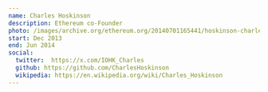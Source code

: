 ```yaml
---
name: Charles Hoskinson
description: Ethereum co-Founder
photo: /images/archive.org/ethereum.org/20140701165441/hoskinson-charles.jpg
start: Dec 2013
end: Jun 2014
social:
  twitter:  https://x.com/IOHK_Charles
  github: https://github.com/CharlesHoskinson
  wikipedia: https://en.wikipedia.org/wiki/Charles_Hoskinson
---
```

